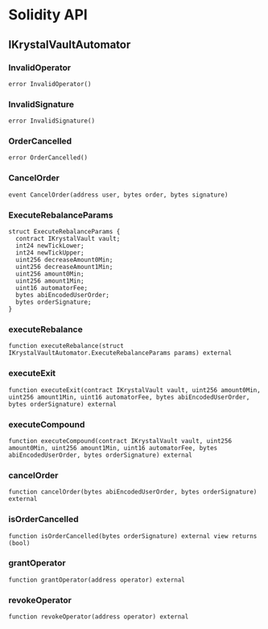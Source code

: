 # Solidity API

## IKrystalVaultAutomator

### InvalidOperator

```solidity
error InvalidOperator()
```

### InvalidSignature

```solidity
error InvalidSignature()
```

### OrderCancelled

```solidity
error OrderCancelled()
```

### CancelOrder

```solidity
event CancelOrder(address user, bytes order, bytes signature)
```

### ExecuteRebalanceParams

```solidity
struct ExecuteRebalanceParams {
  contract IKrystalVault vault;
  int24 newTickLower;
  int24 newTickUpper;
  uint256 decreaseAmount0Min;
  uint256 decreaseAmount1Min;
  uint256 amount0Min;
  uint256 amount1Min;
  uint16 automatorFee;
  bytes abiEncodedUserOrder;
  bytes orderSignature;
}
```

### executeRebalance

```solidity
function executeRebalance(struct IKrystalVaultAutomator.ExecuteRebalanceParams params) external
```

### executeExit

```solidity
function executeExit(contract IKrystalVault vault, uint256 amount0Min, uint256 amount1Min, uint16 automatorFee, bytes abiEncodedUserOrder, bytes orderSignature) external
```

### executeCompound

```solidity
function executeCompound(contract IKrystalVault vault, uint256 amount0Min, uint256 amount1Min, uint16 automatorFee, bytes abiEncodedUserOrder, bytes orderSignature) external
```

### cancelOrder

```solidity
function cancelOrder(bytes abiEncodedUserOrder, bytes orderSignature) external
```

### isOrderCancelled

```solidity
function isOrderCancelled(bytes orderSignature) external view returns (bool)
```

### grantOperator

```solidity
function grantOperator(address operator) external
```

### revokeOperator

```solidity
function revokeOperator(address operator) external
```

